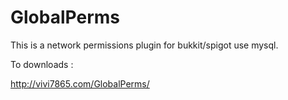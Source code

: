 GlobalPerms
===========

This is a network permissions plugin for bukkit/spigot use mysql.

To downloads : 

http://vivi7865.com/GlobalPerms/
